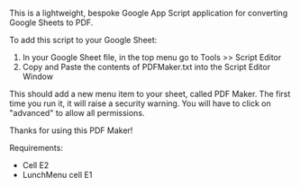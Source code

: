This is a lightweight, bespoke Google App Script application for converting Google Sheets to PDF.

To add this script to your Google Sheet:
  1. In your Google Sheet file, in the top menu go to Tools >> Script Editor
  2. Copy and Paste the contents of PDFMaker.txt into the Script Editor Window

This should add a new menu item to your sheet, called PDF Maker. The first time you run it, it will raise a security warning. You will have to click on "advanced" to allow all permissions.

Thanks for using this PDF Maker!

Requirements:
  - Cell E2
  - LunchMenu cell E1